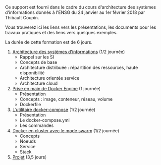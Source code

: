 Ce support est fourni dans le cadre du cours d'architecture des systèmes d'informations donnés à l'ENSG du 24 janvier au 1er février 2018 par Thibault Coupin.

Vous trouverez ici les liens vers les présentations, les documents pour les travaux pratiques et des liens vers quelques exemples.

La durée de cette formation est de 6 jours.

1. [Architecture des systèmes d'informations](asi) (1/2 journée)
    - Rappel sur les SI
    - Concepts de base
    - Architecture distribuée : répartition des ressources, haute disponibilité
    - Architecture orientée service
    - Architecture cloud
2. [Prise en main de Docker Engine](docker-engine) (1 journée)
    - Présentation
    - Concepts : image, conteneur, réseau, volume
    - Dockerfile
3. [L'utilitaire docker-compose](docker-compose) (1/2 journée)
    - Présentation
    - Le docker-compose.yml
    - Les commandes
4. [Docker en cluster avec le mode swarm](projet-swarm) (1/2 journée)
    - Concepts
    - Noeuds
    - Service
    - Stack
5. [Projet](projet-swarm) (3,5 jours)